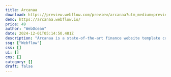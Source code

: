 ```yaml
---
title: Arcanaa
download: https://preview.webflow.com/preview/arcanaa?utm_medium=preview_link&utm_source=designer&utm_content=arcanaa&preview=4aaa54050a6bb4668741246f21ad2f80&workflow=preview
demo: https://arcanaa.webflow.io/
price: 49
author: "WebOcean"
date: 2024-12-01T05:14:50.481Z
description: "Arcanaa is a state-of-the-art finance website template crafted for businesses. This business template is designed to elevate your finance making it the perfect choice for trendsetting financial institutions."
ssg: ["Webflow"]
css: []
ui: []
cms: []
category: []
draft: false
---
```

